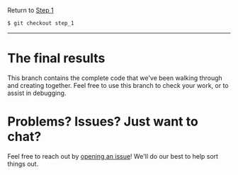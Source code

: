Return to [Step 1](https://github.com/sqreen/devise_sqreener_tutorial/blob/step_1/README.md)
```bash
$ git checkout step_1
```

----


# The final results

This branch contains the complete code that we've been walking through and creating together. Feel free to use this branch to check your work, or to assist in debugging.

# Problems? Issues? Just want to chat?

Feel free to reach out by [opening an issue](https://github.com/sqreen/devise_sqreener_tutorial/issues)! We'll do our best to help sort things out.